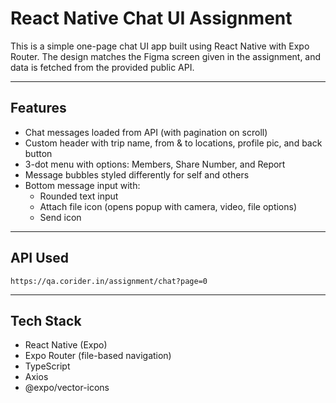 # React Native Chat UI Assignment

This is a simple one-page chat UI app built using React Native with Expo Router. The design matches the Figma screen given in the assignment, and data is fetched from the provided public API.

---

## Features

- Chat messages loaded from API (with pagination on scroll)
- Custom header with trip name, from & to locations, profile pic, and back button
- 3-dot menu with options: Members, Share Number, and Report
- Message bubbles styled differently for self and others
- Bottom message input with:
  - Rounded text input
  - Attach file icon (opens popup with camera, video, file options)
  - Send icon

---

## API Used

`https://qa.corider.in/assignment/chat?page=0`  


---

## Tech Stack

- React Native (Expo)
- Expo Router (file-based navigation)
- TypeScript
- Axios
- @expo/vector-icons



